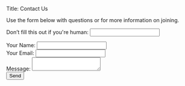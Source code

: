 Title: Contact Us



Use the form below with questions or for more information on joining.
<div>
    <form name="contact" method="POST" data-netlify="true" netlify-honeypot="bot-field" action="/success">
        <p class="hidden"><label>Don’t fill this out if you're human: <input name="bot-field" /></label></p>
        <label>Your Name: </label><input class="form-control" type="text" name="name" /><br />
        <label>Your Email: </label><input class="form-control" type="email" name="email" /><br />
        <label>Message: </label><textarea class="form-control" name="message"></textarea><br />
        <button class="btn btn-primary float-end" type="submit">Send</button>
    </form>
</div>